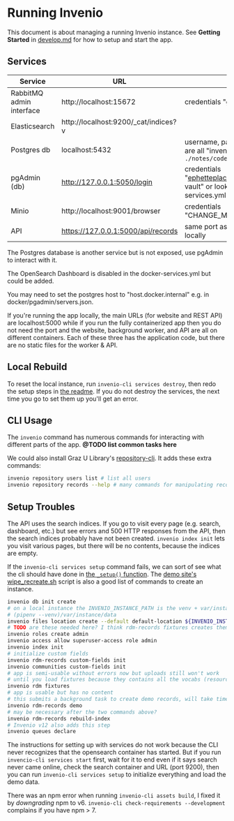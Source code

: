 # Running Invenio

This document is about managing a running Invenio instance. See **Getting Started** in [develop.md](develop.md) for how to setup and start the app.

## Services

| Service | URL | Notes |
|---------|-----|-------|
| RabbitMQ admin interface | http://localhost:15672 | credentials "guest/guest" |
| Elasticsearch | http://localhost:9200/_cat/indices?v | |
| Postgres db | localhost:5432 | username, password, & db name are all "invenio-vault", run `./notes/code-samples/dbconnect` |
| pgAdmin (db) | http://127.0.0.1:5050/login | credentials "ephetteplace@cca.edu/invenio-vault" or look in docker-services.yml |
| Minio | http://localhost:9001/browser | credentials "CHANGE_ME/CHANGE_ME" |
| API | https://127.0.0.1:5000/api/records | same port as app if running locally |

The Postgres database is another service but is not exposed, use pgAdmin to interact with it.

The OpenSearch Dashboard is disabled in the docker-services.yml but could be added.

You may need to set the postgres host to "host.docker.internal" e.g. in docker/pgadmin/servers.json.

If you're running the app locally, the main URLs (for website and REST API) are localhost:5000 while if you run the fully containerized app then you do not need the port and the website, background worker, and API are all on different containers. Each of these three has the application code, but there are no static files for the worker & API.

## Local Rebuild

To reset the local instance, run `invenio-cli services destroy`, then redo the setup steps in [the readme](../readme.md). If you do not destroy the services, the next time you go to set them up you'll get an error.

## CLI Usage

The `invenio` command has numerous commands for interacting with different parts of the app. **@TODO list common tasks here**

We could also install Graz U Library's [repository-cli](https://github.com/tu-graz-library/repository-cli/). It adds these extra commands:

```sh
invenio repository users list # list all users
invenio repository records --help # many commands for manipulating records!
```

## Setup Troubles

The API uses the search indices. If you go to visit every page (e.g. search, dashboard, etc.) but see errors and 500 HTTP responses from the API, then the search indices probably have not been created. `invenio index init` lets you visit various pages, but there will be no contents, because the indices are empty.

If the `invenio-cli services setup` command fails, we can sort of see what the cli should have done in [the `_setup()` function](https://github.com/inveniosoftware/invenio-cli/blob/master/invenio_cli/commands/containers.py#:~:text=def%20_setup). The [demo site's wipe_recreate.sh](https://github.com/inveniosoftware/demo-inveniordm/blob/master/demo-inveniordm/wipe_recreate.sh) script is also a good list of commands to create an instance.

```sh
invenio db init create
# on a local instance the INVENIO_INSTANCE_PATH is the venv + var/instance/data so
# (pipenv --venv)/var/instance/data
invenio files location create --default default-location ${INVENIO_INSTANCE_PATH}/data
# TODO are these needed here? I think rdm-records fixtures creates them
invenio roles create admin
invenio access allow superuser-access role admin
invenio index init
# initialize custom fields
invenio rdm-records custom-fields init
invenio communities custom-fields init
# app is semi-usable without errors now but uploads still won't work
# until you load fixtures because they contains all the vocabs (resource types, subjects, etc.)
invenio rdm fixtures
# app is usable but has no content
# this submits a background task to create demo records, will take time
invenio rdm-records demo
# may be necessary after the two commands above?
invenio rdm-records rebuild-index
# Invenio v12 also adds this step
invenio queues declare
```

The instructions for setting up with services do not work because the CLI never recognizes that the opensearch container has started. But if you run `invencio-cli services start` first, wait for it to end even if it says search never came online, check the search container and URL (port 9200), then you can run `invenio-cli services setup` to initialize everything and load the demo data.

There was an npm error when running `invenio-cli assets build`, I fixed it by _downgrading_ npm to v6. `invenio-cli check-requirements --development` complains if you have npm > 7.

